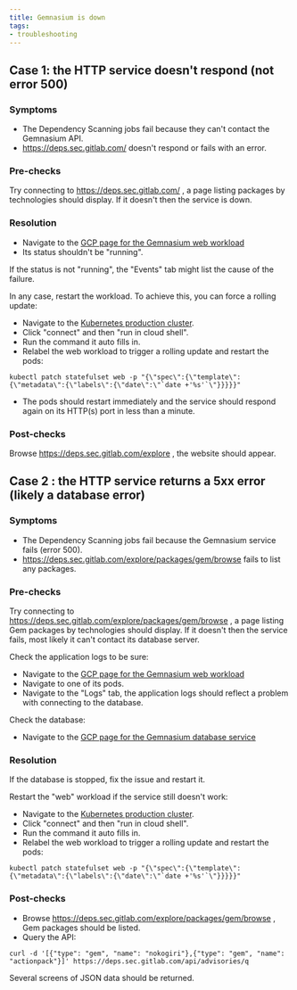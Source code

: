 ```yaml
---
title: Gemnasium is down
tags:
- troubleshooting
---
```


## Case 1: the HTTP service doesn't respond (not error 500)

### Symptoms

- The Dependency Scanning jobs fail because they can't contact the Gemnasium API.
- https://deps.sec.gitlab.com/ doesn't respond or fails with an error.

### Pre-checks

Try connecting to https://deps.sec.gitlab.com/ , a page listing packages by technologies should display. If it doesn't
then the service is down.

### Resolution

- Navigate to the [GCP page for the Gemnasium web workload](https://console.cloud.google.com/kubernetes/statefulset/us-central1-b/production/default/web?project=gemnasium-production&tab=details&duration=PT1H&pod_summary_list_tablesize=20)
- Its status shouldn't be "running".

If the status is not "running", the "Events" tab might list the cause of the failure.

In any case, restart the workload. To achieve this, you can force a rolling update:
- Navigate to the [Kubernetes production cluster](https://console.cloud.google.com/kubernetes/list?project=gemnasium-production).
- Click "connect" and then "run in cloud shell".
- Run the command it auto fills in.
- Relabel the web workload to trigger a rolling update and restart the pods:
```
kubectl patch statefulset web -p "{\"spec\":{\"template\":{\"metadata\":{\"labels\":{\"date\":\"`date +'%s'`\"}}}}}"
```
- The pods should restart immediately and the service should respond again on its HTTP(s) port in less than a minute.

### Post-checks

Browse https://deps.sec.gitlab.com/explore , the website should appear.

## Case 2 : the HTTP service returns a 5xx error (likely a database error)

### Symptoms

- The Dependency Scanning jobs fail because the Gemnasium service fails (error 500).
- https://deps.sec.gitlab.com/explore/packages/gem/browse fails to list any packages.

### Pre-checks

Try connecting to https://deps.sec.gitlab.com/explore/packages/gem/browse , a page listing Gem packages by technologies
should display. If it doesn't then the service fails, most likely it can't contact its database server.

Check the application logs to be sure:
- Navigate to the [GCP page for the Gemnasium web workload](https://console.cloud.google.com/kubernetes/statefulset/us-central1-b/production/default/web?project=gemnasium-production&tab=details&duration=PT1H&pod_summary_list_tablesize=20)
- Navigate to one of its pods.
- Navigate to the "Logs" tab, the application logs should reflect a problem with connecting to the database.

Check the database:
- Navigate to the [GCP page for the Gemnasium database service](https://console.cloud.google.com/sql/instances/db/overview?project=gemnasium-production&duration=PT1H)

### Resolution

If the database is stopped, fix the issue and restart it.

Restart the "web" workload if the service still doesn't work:
- Navigate to the [Kubernetes production cluster](https://console.cloud.google.com/kubernetes/list?project=gemnasium-production).
- Click "connect" and then "run in cloud shell".
- Run the command it auto fills in.
- Relabel the web workload to trigger a rolling update and restart the pods:
```
kubectl patch statefulset web -p "{\"spec\":{\"template\":{\"metadata\":{\"labels\":{\"date\":\"`date +'%s'`\"}}}}}"
```

### Post-checks

- Browse https://deps.sec.gitlab.com/explore/packages/gem/browse , Gem packages should be listed.
- Query the API:
```
curl -d '[{"type": "gem", "name": "nokogiri"},{"type": "gem", "name": "actionpack"}]' https://deps.sec.gitlab.com/api/advisories/q
```

Several screens of JSON data should be returned.
